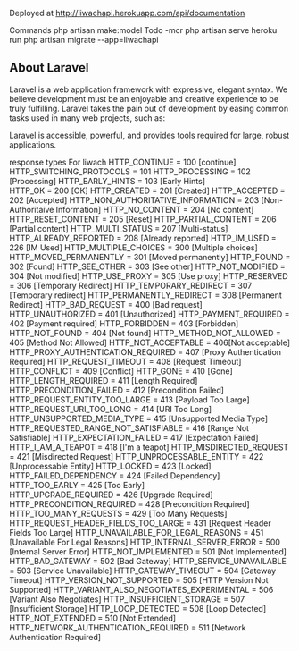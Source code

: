 Deployed at http://liwachapi.herokuapp.com/api/documentation

Commands
php artisan make:model Todo -mcr
php artisan serve
heroku run php artisan migrate --app=liwachapi

## About Laravel

Laravel is a web application framework with expressive, elegant syntax. We believe development must be an enjoyable and creative experience to be truly fulfilling. Laravel takes the pain out of development by easing common tasks used in many web projects, such as:

Laravel is accessible, powerful, and provides tools required for large, robust applications.

response types For liwach
HTTP_CONTINUE = 100 [continue]
HTTP_SWITCHING_PROTOCOLS = 101
HTTP_PROCESSING = 102 [Processing]
HTTP_EARLY_HINTS = 103 [Early Hints]  
HTTP_OK = 200 [OK]
HTTP_CREATED = 201 [Created]
HTTP_ACCEPTED = 202 [Accepted]
HTTP_NON_AUTHORITATIVE_INFORMATION = 203 [Non-Authoritaive Information]
HTTP_NO_CONTENT = 204 [No content]
HTTP_RESET_CONTENT = 205 [Reset]
HTTP_PARTIAL_CONTENT = 206 [Partial content]
HTTP_MULTI_STATUS = 207 [Multi-status]
HTTP_ALREADY_REPORTED = 208 [Already reported]
HTTP_IM_USED = 226 [IM Used]
HTTP_MULTIPLE_CHOICES = 300 [Multiple choices]
HTTP_MOVED_PERMANENTLY = 301 [Moved permanently]
HTTP_FOUND = 302 [Found]
HTTP_SEE_OTHER = 303 [See other]
HTTP_NOT_MODIFIED = 304 [Not modified]
HTTP_USE_PROXY = 305 [Use proxy]
HTTP_RESERVED = 306 [Temporary Redirect]
HTTP_TEMPORARY_REDIRECT = 307 [Temporary redirect]
HTTP_PERMANENTLY_REDIRECT = 308 [Permanent Redirect]
HTTP_BAD_REQUEST = 400 [Bad request]
HTTP_UNAUTHORIZED = 401 [Unauthorized]
HTTP_PAYMENT_REQUIRED = 402 [Payment required]
HTTP_FORBIDDEN = 403 [Forbidden]
HTTP_NOT_FOUND = 404 [Not found]
HTTP_METHOD_NOT_ALLOWED = 405 [Method Not Allowed]
HTTP_NOT_ACCEPTABLE = 406[Not acceptable]
HTTP_PROXY_AUTHENTICATION_REQUIRED = 407 [Proxy Authentication Required]
HTTP_REQUEST_TIMEOUT = 408 [Request Timeout]
HTTP_CONFLICT = 409 [Conflict]
HTTP_GONE = 410 [Gone]
HTTP_LENGTH_REQUIRED = 411 [Length Required]
HTTP_PRECONDITION_FAILED = 412 [Precondition Failed]
HTTP_REQUEST_ENTITY_TOO_LARGE = 413 [Payload Too Large]
HTTP_REQUEST_URI_TOO_LONG = 414 [URI Too Long]
HTTP_UNSUPPORTED_MEDIA_TYPE = 415 [Unsupported Media Type]
HTTP_REQUESTED_RANGE_NOT_SATISFIABLE = 416 [Range Not Satisfiable]
HTTP_EXPECTATION_FAILED = 417 [Expectation Failed]
HTTP_I_AM_A_TEAPOT = 418 [I\'m a teapot]
HTTP_MISDIRECTED_REQUEST = 421 [Misdirected Request]
HTTP_UNPROCESSABLE_ENTITY = 422 [Unprocessable Entity]
HTTP_LOCKED = 423 [Locked]
HTTP_FAILED_DEPENDENCY = 424 [Failed Dependency]
HTTP_TOO_EARLY = 425 [Too Early]  
HTTP_UPGRADE_REQUIRED = 426 [Upgrade Required]  
HTTP_PRECONDITION_REQUIRED = 428 [Precondition Required]
HTTP_TOO_MANY_REQUESTS = 429 [Too Many Requests]  
HTTP_REQUEST_HEADER_FIELDS_TOO_LARGE = 431 [Request Header Fields Too Large]
HTTP_UNAVAILABLE_FOR_LEGAL_REASONS = 451 [Unavailable For Legal Reasons]
HTTP_INTERNAL_SERVER_ERROR = 500 [Internal Server Error]
HTTP_NOT_IMPLEMENTED = 501 [Not Implemented]
HTTP_BAD_GATEWAY = 502 [Bad Gateway]
HTTP_SERVICE_UNAVAILABLE = 503 [Service Unavailable]
HTTP_GATEWAY_TIMEOUT = 504 [Gateway Timeout]
HTTP_VERSION_NOT_SUPPORTED = 505 [HTTP Version Not Supported]
HTTP_VARIANT_ALSO_NEGOTIATES_EXPERIMENTAL = 506 [Variant Also Negotiates]
HTTP_INSUFFICIENT_STORAGE = 507 [Insufficient Storage]
HTTP_LOOP_DETECTED = 508 [Loop Detected]
HTTP_NOT_EXTENDED = 510 [Not Extended]
HTTP_NETWORK_AUTHENTICATION_REQUIRED = 511 [Network Authentication Required]
